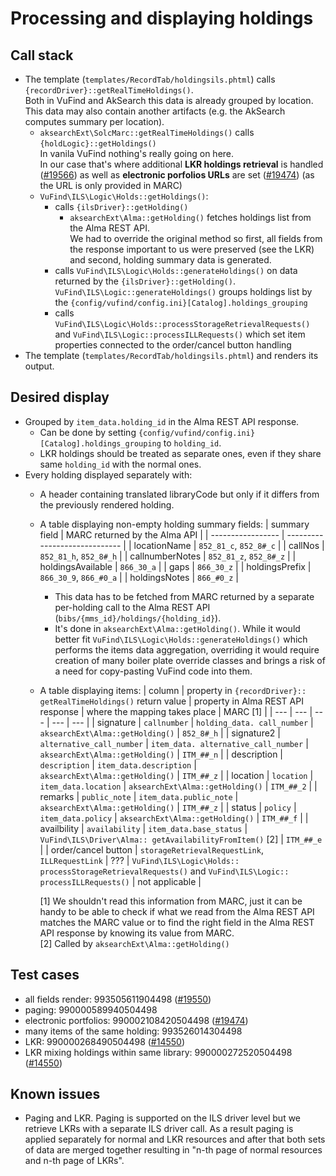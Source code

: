 # Processing and displaying holdings

## Call stack

* The template (`templates/RecordTab/holdingsils.phtml`) calls `{recordDriver}::getRealTimeHoldings()`.  
  Both in VuFind and AkSearch this data is already grouped by location.  
  This data may also contain another artifacts (e.g. the AkSearch computes summary per location).
  * `aksearchExt\SolcMarc::getRealTimeHoldings()` calls `{holdLogic}::getHoldings()`  
    In vanila VuFind nothing's really going on here.  
    In our case that's where additional **LKR holdings retrieval** is handled ([#19566](https://redmine.acdh.oeaw.ac.at/issues/19566))
    as well as **electronic porfolios URLs** are set ([#19474](https://redmine.acdh.oeaw.ac.at/issues/19474)) (as the URL is only provided in MARC)
  * `VuFind\ILS\Logic\Holds::getHoldings()`:
    * calls `{ilsDriver}::getHolding()`
        * `aksearchExt\Alma::getHolding()` fetches holdings list from the Alma REST API.  
          We had to override the original method so first, all fields from the response important to us were preserved (see the LKR)
          and second, holding summary data is generated.
    * calls `VuFind\ILS\Logic\Holds::generateHoldings()` on data returned by the `{ilsDriver}::getHolding()`.  
      `VuFind\ILS\Logic::generateHoldings()` groups holdings list by the `{config/vufind/config.ini}[Catalog].holdings_grouping`
    * calls `VuFind\ILS\Logic\Holds::processStorageRetrievalRequests()` and `VuFind\ILS\Logic::processILLRequests()`
      which set item properties connected to the order/cancel button handling
* The template (`templates/RecordTab/holdingsils.phtml`) and renders its output.

## Desired display

* Grouped by `item_data.holding_id` in the Alma REST API response.
  * Can be done by setting `{config/vufind/config.ini}[Catalog].holdings_grouping` to `holding_id`.
  * LKR holdings should be treated as separate ones, even if they share same `holding_id` with the normal ones.
* Every holding displayed separately with:
  * A header containing translated libraryCode but only if it differs from the previously rendered holding.
  * A table displaying non-empty holding summary fields:
    | summary field     | MARC returned by the Alma API |
    | ----------------- | ----------------------------- |
    | locationName      | `852_81_c`, `852_8#_c`        |
    | callNos           | `852_81_h`, `852_8#_h`        |
    | callnumberNotes   | `852_81_z`, `852_8#_z`        |
    | holdingsAvailable | `866_30_a`                    |
    | gaps              | `866_30_z`                    |
    | holdingsPrefix    | `866_30_9`, `866_#0_a`        |
    | holdingsNotes     | `866_#0_z`                    |
    
    * This data has to be fetched from MARC returned by a separate per-holding call to the Alma REST API (`bibs/{mms_id}/holdings/{holding_id}`).
    * It's done in `aksearchExt\Alma::getHolding()`. While it would better fit `VuFind\ILS\Logic\Holds::generateHoldings()` which performs
      the items data aggregation, overriding it would require creation of many boiler plate override classes and brings a risk of a need 
      for copy-pasting VuFind code into them.
  * A table displaying items:
    | column | property in `{recordDriver}:: getRealTimeHoldings()` return value | property in Alma REST API response | where the mapping takes place | MARC [1] |
    | --- | --- | --- | --- | --- |
    | signature   | `callnumber`              | `holding_data. call_number`          | `aksearchExt\Alma::getHolding()` | `852_8#_h`     |
    | signature2  | `alternative_call_number` | `item_data. alternative_call_number` | `aksearchExt\Alma::getHolding()` | `ITM_##_n`     |
    | description | `description`             | `item_data.description`              | `aksearchExt\Alma::getHolding()` | `ITM_##_z`     |
    | location    | `location`                | `item_data.location`                 | `aksearchExt\Alma::getHolding()` | `ITM_##_2`     |
    | remarks     | `public_note`             | `item_data.public_note`              | `aksearchExt\Alma::getHolding()` | `ITM_##_z`     |
    | status      | `policy`                  | `item_data.policy`                   | `aksearchExt\Alma::getHolding()` | `ITM_##_f`     |
    | availbility | `availability`            | `item_data.base_status`              | `VuFind\ILS\Driver\Alma:: getAvailabilityFromItem()` [2] | `ITM_##_e`     |
    | order/cancel button | `storageRetrievalRequestLink`, `ILLRequestLink` | ???    | `VuFind\ILS\Logic\Holds:: processStorageRetrievalRequests()` and `VuFind\ILS\Logic:: processILLRequests()` | not applicable |
  
    [1] We shouldn't read this information from MARC, just it can be handy to be able to check if what we read from the Alma REST API matches the MARC value
        or to find the right field in the Alma REST API response by knowing its value from MARC.  
    [2] Called by `aksearchExt\Alma::getHolding()`

## Test cases

* all fields render: 993505611904498 ([#19550](https://redmine.acdh.oeaw.ac.at/issues/14550#note-40))
* paging: 990000589940504498
* electronic portfolios: 990002108420504498 ([#19474](https://redmine.acdh.oeaw.ac.at/issues/19474))
* many items of the same holding: 993526014304498
* LKR: 990000268490504498 ([#14550](https://redmine.acdh.oeaw.ac.at/issues/14550))
* LKR mixing holdings within same library: 990000272520504498 ([#14550](https://redmine.acdh.oeaw.ac.at/issues/14550))

## Known issues

* Paging and LKR. 
  Paging is supported on the ILS driver level but we retrieve LKRs with a separate ILS driver call.
  As a result paging is applied separately for normal and LKR resources and after that both sets of data are merged together
  resulting in "n-th page of normal resources and n-th page of LKRs".